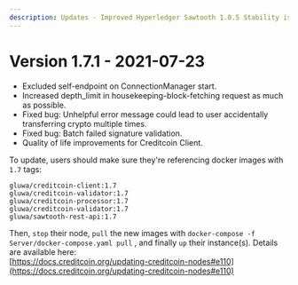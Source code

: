 ```yaml
---
description: Updates - Improved Hyperledger Sawtooth 1.0.5 Stability issues
---
```


# Version 1.7.1 - 2021-07-23

* Excluded self-endpoint on ConnectionManager start.
* Increased depth\_limit in housekeeping-block-fetching request as much as possible.
* Fixed bug: Unhelpful error message could lead to user accidentally transferring crypto multiple times.
* Fixed bug: Batch failed signature validation.
* Quality of life improvements for Creditcoin Client.

To update, users should make sure they're referencing docker images with `1.7` tags:

```
gluwa/creditcoin-client:1.7
gluwa/creditcoin-validator:1.7
gluwa/creditcoin-processor:1.7
gluwa/creditcoin-validator:1.7
gluwa/sawtooth-rest-api:1.7
```

Then, `stop` their node,  `pull` the new images with `docker-compose -f Server/docker-compose.yaml pull` , and finally `up` their instance(s). Details are available here:\
[https://docs.creditcoin.org/updating-creditcoin-nodes#e110](https://docs.creditcoin.org/updating-creditcoin-nodes#e110)
